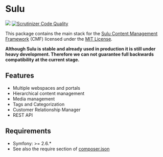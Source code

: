 # Sulu

[![](https://travis-ci.org/sulu/sulu.png?branch=develop)](https://travis-ci.org/sulu/sulu)
[![Scrutinizer Code Quality](https://scrutinizer-ci.com/g/sulu/sulu/badges/quality-score.png?b=develop)](https://scrutinizer-ci.com/g/sulu/sulu/?branch=develop)

This package contains the main stack for the
[Sulu Content Management Framework](https://github.com/sulu/sulu-standard) (CMF) licensed under the [MIT License](https://github.com/sulu/sulu-standard/LICENSE).

**Although Sulu is stable and already used in production it is still under
heavy development. Therefore we can not guarantee full backwards compatibility
at the current stage.**

## Features

* Multiple webspaces and portals
* Hierarchical content management
* Media management
* Tags and Categorization
* Customer Relationship Manager
* REST API

## Requirements

* Symfony: >= 2.6.*
* See also the require section of [composer.json](https://github.com/sulu/sulu/blob/develop/composer.json)
